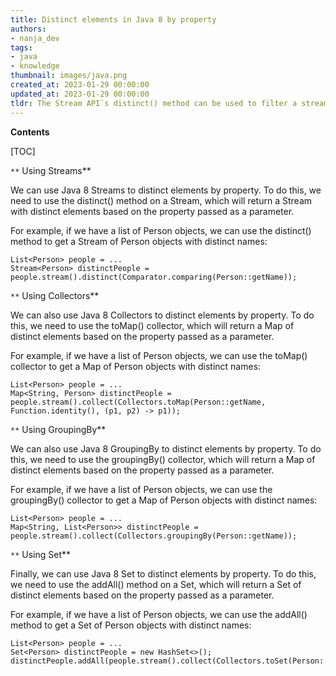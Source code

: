 ```yaml
---
title: Distinct elements in Java 8 by property
authors:
- nanja_dev
tags:
- java
- knowledge
thumbnail: images/java.png
created_at: 2023-01-29 00:00:00
updated_at: 2023-01-29 00:00:00
tldr: The Stream API`s distinct() method can be used to filter a stream to only include distinct objects based on a specific property.
---
```


**Contents**

[TOC]

`**` Using Streams**

We can use Java 8 Streams to distinct elements by property. To do this, we need to use the distinct() method on a Stream, which will return a Stream with distinct elements based on the property passed as a parameter.

For example, if we have a list of Person objects, we can use the distinct() method to get a Stream of Person objects with distinct names:

```
List<Person> people = ...
Stream<Person> distinctPeople = people.stream().distinct(Comparator.comparing(Person::getName));
```

`**` Using Collectors**

We can also use Java 8 Collectors to distinct elements by property. To do this, we need to use the toMap() collector, which will return a Map of distinct elements based on the property passed as a parameter.

For example, if we have a list of Person objects, we can use the toMap() collector to get a Map of Person objects with distinct names:

```
List<Person> people = ...
Map<String, Person> distinctPeople = people.stream().collect(Collectors.toMap(Person::getName, Function.identity(), (p1, p2) -> p1));
```

`**` Using GroupingBy**

We can also use Java 8 GroupingBy to distinct elements by property. To do this, we need to use the groupingBy() collector, which will return a Map of distinct elements based on the property passed as a parameter.

For example, if we have a list of Person objects, we can use the groupingBy() collector to get a Map of Person objects with distinct names:

```
List<Person> people = ...
Map<String, List<Person>> distinctPeople = people.stream().collect(Collectors.groupingBy(Person::getName));
```

`**` Using Set**

Finally, we can use Java 8 Set to distinct elements by property. To do this, we need to use the addAll() method on a Set, which will return a Set of distinct elements based on the property passed as a parameter.

For example, if we have a list of Person objects, we can use the addAll() method to get a Set of Person objects with distinct names:

```
List<Person> people = ...
Set<Person> distinctPeople = new HashSet<>();
distinctPeople.addAll(people.stream().collect(Collectors.toSet(Person::getName)));
```
